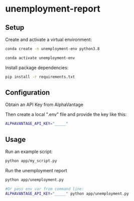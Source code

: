 # unemployment-report


## Setup

Create and activate a virtual environment:

```sh
conda create -n unemployment-env python3.8

conda activate unemployment-env
```

Install package dependencies:

```sh
pip install -r requirements.txt
```

## Configuration

Obtain an API Key from AlphaVantage

Then create a local ".env" file and provide the key like this:

```sh
ALPHAVANTAGE_API_KEY="_____"
```

## Usage

Run an example script:

```sh
python app/my_script.py
```
Run the unemployment report

```sh
python app/unemployment.py

#Or pass env var from command line:
ALPHAVANTAGE_API_KEY="_____" python app/unemployment.py
```